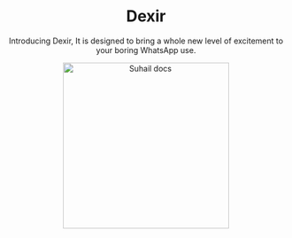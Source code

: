  <h1 align="center"> Dexir </h1> 
<p align="center"> Introducing Dexir, It is designed to bring a whole new level of excitement to your boring WhatsApp use. </p>

<p align="center">
    <img alt="Suhail docs" height="300" src="https://telegra.ph/file/7334d165cf9ab52bd7d6d.jpg">
</p>

